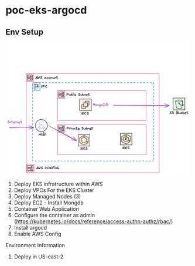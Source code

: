 # poc-eks-argocd

## Env Setup
![diagram](diagram.png)


1. Deploy EKS infratructure within AWS
2. Deploy VPCs For the EKS Cluster
3. Deploy Managed Nodes (3)
4. Deploy EC2 - Install Mongdb
5. Container Web Application 
6. Configure the container as admin (https://kubernetes.io/docs/reference/access-authn-authz/rbac/)
7. Install argocd 
8. Enable AWS Config


Environment Information

1. Deploy in US-east-2
